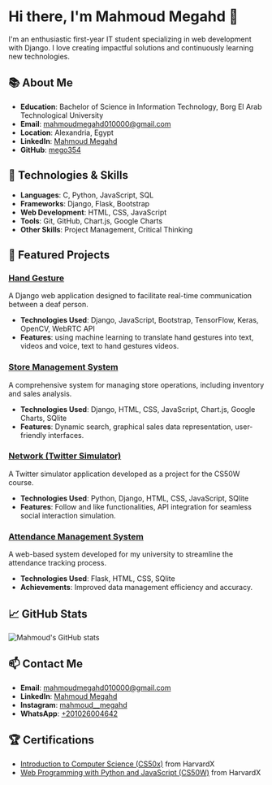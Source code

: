 # Hi there, I'm Mahmoud Megahd 👋

I'm an enthusiastic first-year IT student specializing in web development with Django. I love creating impactful solutions and continuously learning new technologies.

## 📚 About Me

- **Education**: Bachelor of Science in Information Technology, Borg El Arab Technological University
- **Email**: mahmoudmegahd010000@gmail.com
- **Location**: Alexandria, Egypt
- **LinkedIn**: [Mahmoud Megahd](http://www.linkedin.com/in/mahmoud-megahd-0b923227a/)
- **GitHub**: [mego354](https://github.com/mego354)

## 🔧 Technologies & Skills

- **Languages**: C, Python, JavaScript, SQL
- **Frameworks**: Django, Flask, Bootstrap
- **Web Development**: HTML, CSS, JavaScript
- **Tools**: Git, GitHub, Chart.js, Google Charts
- **Other Skills**: Project Management, Critical Thinking

## 🌟 Featured Projects

### [Hand Gesture](https://github.com/mego354/Hand-Gesture-Project)
A Django web application designed to facilitate real-time communication between a deaf person.
- **Technologies Used**: Django, JavaScript, Bootstrap, TensorFlow, Keras, OpenCV, WebRTC API
- **Features**: using machine learning to translate hand gestures into text, videos and voice, text to hand gestures videos.

### [Store Management System](https://github.com/mego354/Al-Asel)
A comprehensive system for managing store operations, including inventory and sales analysis.
- **Technologies Used**: Django, HTML, CSS, JavaScript, Chart.js, Google Charts, SQlite
- **Features**: Dynamic search, graphical sales data representation, user-friendly interfaces.

### [Network (Twitter Simulator)](https://github.com/mego354/network)
A Twitter simulator application developed as a project for the CS50W course.
- **Technologies Used**: Python, Django, HTML, CSS, JavaScript, SQlite
- **Features**: Follow and like functionalities, API integration for seamless social interaction simulation.

### [Attendance Management System](https://github.com/mego354/CS50x)
A web-based system developed for my university to streamline the attendance tracking process.
- **Technologies Used**: Flask, HTML, CSS, SQlite
- **Achievements**: Improved data management efficiency and accuracy.


## 📈 GitHub Stats

![Mahmoud's GitHub stats](https://github-readme-stats.vercel.app/api?username=mego354&show_icons=true&theme=radical)

## 📫 Contact Me

- **Email**: [mahmoudmegahd010000@gmail.com](mailto:mahmoudmegahd010000@gmail.com)
- **LinkedIn**: [Mahmoud Megahd](http://www.linkedin.com/in/mahmoud-megahd-0b923227a/)
- **Instagram**: [mahmoud__megahd](https://www.instagram.com/mahmoud__megahd/)
- **WhatsApp**: [+201026004642](https://wa.me/201026004642)

## 🏆 Certifications

- [Introduction to Computer Science (CS50x)](https://certificates.cs50.io/6fc6d917-bb54-42ae-b0e5-f05bdc756d71.pdf?size=letter) from HarvardX
- [Web Programming with Python and JavaScript (CS50W)](https://certificates.cs50.io/2ccf289b-7f0a-4815-9476-d05daf3838a9.pdf?size=letter) from HarvardX

